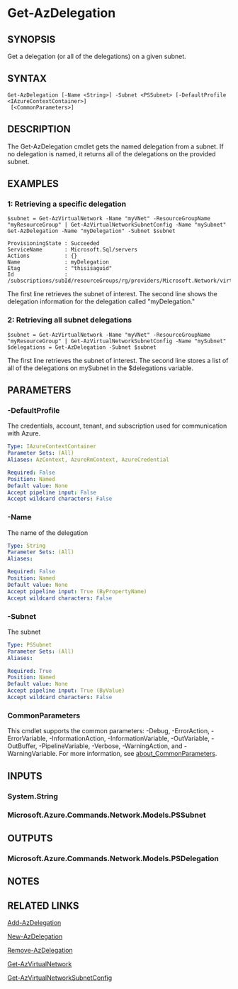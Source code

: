 ﻿---
external help file: Microsoft.Azure.PowerShell.Cmdlets.Network.dll-Help.xml
Module Name: Az.Network
online version: https://learn.microsoft.com/powershell/module/az.network/get-azdelegation
schema: 2.0.0
---

# Get-AzDelegation

## SYNOPSIS
Get a delegation (or all of the delegations) on a given subnet.

## SYNTAX

```
Get-AzDelegation [-Name <String>] -Subnet <PSSubnet> [-DefaultProfile <IAzureContextContainer>]
 [<CommonParameters>]
```

## DESCRIPTION
The Get-AzDelegation cmdlet gets the named delegation from a subnet.
If no delegation is named, it returns all of the delegations on the provided subnet.

## EXAMPLES

### 1: Retrieving a specific delegation
```
$subnet = Get-AzVirtualNetwork -Name "myVNet" -ResourceGroupName "myResourceGroup" | Get-AzVirtualNetworkSubnetConfig -Name "mySubnet"
Get-AzDelegation -Name "myDelegation" -Subnet $subnet

ProvisioningState : Succeeded
ServiceName       : Microsoft.Sql/servers
Actions           : {}
Name              : myDelegation
Etag              : "thisisaguid"
Id                : /subscriptions/subId/resourceGroups/rg/providers/Microsoft.Network/virtualNetworks/myvnet/subnets/mySubnet/delegations/myDelegation
```

The first line retrieves the subnet of interest.
The second line shows the delegation information for the delegation called "myDelegation."

### 2: Retrieving all subnet delegations
```
$subnet = Get-AzVirtualNetwork -Name "myVNet" -ResourceGroupName "myResourceGroup" | Get-AzVirtualNetworkSubnetConfig -Name "mySubnet"
$delegations = Get-AzDelegation -Subnet $subnet
```

The first line retrieves the subnet of interest.
The second line stores a list of all of the delegations on mySubnet in the $delegations variable.

## PARAMETERS

### -DefaultProfile
The credentials, account, tenant, and subscription used for communication with Azure.

```yaml
Type: IAzureContextContainer
Parameter Sets: (All)
Aliases: AzContext, AzureRmContext, AzureCredential

Required: False
Position: Named
Default value: None
Accept pipeline input: False
Accept wildcard characters: False
```

### -Name
The name of the delegation

```yaml
Type: String
Parameter Sets: (All)
Aliases:

Required: False
Position: Named
Default value: None
Accept pipeline input: True (ByPropertyName)
Accept wildcard characters: False
```

### -Subnet
The subnet

```yaml
Type: PSSubnet
Parameter Sets: (All)
Aliases:

Required: True
Position: Named
Default value: None
Accept pipeline input: True (ByValue)
Accept wildcard characters: False
```

### CommonParameters
This cmdlet supports the common parameters: -Debug, -ErrorAction, -ErrorVariable, -InformationAction, -InformationVariable, -OutVariable, -OutBuffer, -PipelineVariable, -Verbose, -WarningAction, and -WarningVariable. For more information, see [about_CommonParameters](http://go.microsoft.com/fwlink/?LinkID=113216).

## INPUTS

### System.String
### Microsoft.Azure.Commands.Network.Models.PSSubnet
## OUTPUTS

### Microsoft.Azure.Commands.Network.Models.PSDelegation
## NOTES

## RELATED LINKS

[Add-AzDelegation]()

[New-AzDelegation]()

[Remove-AzDelegation]()

[Get-AzVirtualNetwork]()

[Get-AzVirtualNetworkSubnetConfig]()

